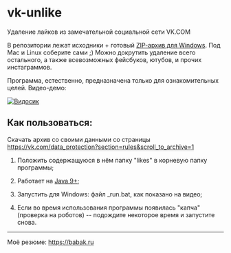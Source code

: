 # vk-unlike
Удаление лайков из замечательной социальной сети VK.COM


В репозитории лежат исходники + готовый [ZIP-архив для Windows](https://github.com/Doctorrr/vk-unlike/blob/master/distr/vk-unlike.zip). Под Mac и Linux соберите сами ;)
Можно докрутить удаление всего остального, а также всевозможных фейсбуков, ютубов, и прочих инстаграммов.


Программа, естественно, предназначена только для ознакомительных целей. Видео-демо:


[![Видосик](https://img.youtube.com/vi/qSb3IdgnhZc/0.jpg)](https://www.youtube.com/watch?v=qSb3IdgnhZc)

## Как пользоваться:
Скачать архив со своими данными со страницы https://vk.com/data_protection?section=rules&scroll_to_archive=1


1. Положить содержащуюся в нём папку "likes" в корневую папку программы;


2. Работает на [Java 9+](https://www.oracle.com/technetwork/java/javase/downloads/index.html);


3. Запустить для Windows: файл \_run.bat, как показано на видео;
 

4. Если во время использования программы появилась "капча" (проверка на роботов) -- подождите некоторое время и запустите снова.

--------------
Моё резюме: https://babak.ru
